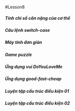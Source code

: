 #Lesson8
##### Tính chỉ số cân nặng của cơ thể
##### Câu lệnh switch-case
##### Máy tính đơn giản
##### Game puzzle
##### Ứng dụng vui DoYouLoveMe
##### Ứng dụng good-fast-cheap
##### Luyện tập cấu trúc điều kiện 01
##### Luyện tập cấu trúc điều kiện 02